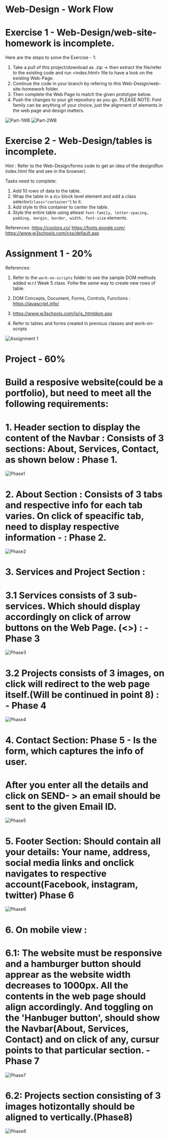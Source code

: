 # Web-Design - Work Flow

# Exercise 1 - Web-Design/web-site-homework is incomplete. 

Here are the steps to solve the Exercise - 1:
1. Take a pull of this project/download as .zip -> then extract the file/refer to the existing code and run <index.html> file to have a look on the existing Web-Page. 
2. Continue the code in your branch by refering to this Web-Design/web-site-homework folder.
3. Then complete the Web Page to match the given prototype below.
4. Push the changes to your git repository as you go.
PLEASE NOTE: Font family can be anything of your choice, just the alignment of elements in the web page and design matters.

![Part-1WB](https://user-images.githubusercontent.com/47200942/156081124-17503190-7981-4f8a-93e7-3fcca2ebb218.png)
![Part-2WB](https://user-images.githubusercontent.com/47200942/156081133-c7ee81fa-ec7a-4499-b0c3-71bb7814715a.png)

# Exercise 2 - Web-Design/tables is incomplete. 

Hint : Refer to the Web-Design/forms code to get an idea of the design(Run index.html file and see in the browser).

Tasks need to complete: 
1. Add 10 rows of data to the table.
2. Wrap the table in a `div` block level element and add a class selector(`class="container"`) to it.
3. Add style to this container to center the table.
4. Style the entire table using atleast `font-family, letter-spacing, padding, margin, border, width, font-size` elements.

References: https://coolors.co/
https://fonts.google.com/
https://www.w3schools.com/css/default.asp


# Assignment 1 - 20% 

References: 
1. Refer to the `work-on-scripts` folder to see the sample DOM methods added w.r.t Week 5 class. Follw the same way to create new rows of table.

2.  DOM Concepts, Document, Forms, Controls, Functions : https://javascript.info/ 

3. https://www.w3schools.com/js/js_htmldom.asp

4. Refer to tables and forms created in previous classes and work-on-scripts 


 ![Assignment 1](https://user-images.githubusercontent.com/47200942/158083354-30f863ee-f9f5-4b1f-ac2c-5bb1057904dd.png)

# Project - 60% 

# Build a resposive website(could be a portfolio), but need to meet all the following requirements:

# 1. Header section to display the content of the Navbar : Consists of 3 sections: About, Services, Contact, as shown below : Phase 1. 

![Phase1](https://user-images.githubusercontent.com/47200942/160257671-503d18ef-025f-4c6b-9570-da4d0fdbdf97.jpg)

# 2. About Section : Consists of 3 tabs and respective info for each tab varies. On click of speacific tab, need to display respective information - : Phase 2. 

![Phase2](https://user-images.githubusercontent.com/47200942/160257842-bd1984c9-2502-4609-8619-26553635a45d.jpg)

# 3. Services and Project Section : 

# 3.1 Services consists of 3 sub-services. Which should display accordingly on click of arrow buttons on the Web Page. (<>) : - Phase 3

![Phase3](https://user-images.githubusercontent.com/47200942/160257715-9d4b0b61-74d4-478c-a59c-8bb156fe6cb0.jpg)


# 3.2  Projects consists of 3 images, on click will redirect to the web page itself.(Will be continued in point 8) : - Phase 4

![Phase4](https://user-images.githubusercontent.com/47200942/160257835-13f888ab-2e91-4ef1-b8cb-462b2c10acf4.jpg)


# 4. Contact Section: Phase 5 -  Is the form, which captures the info of user. 
# After you enter all the details and click on SEND- > an email should be sent to the given Email ID.

![Phase5](https://user-images.githubusercontent.com/47200942/160257828-6362aea9-9988-4f64-9fb7-6b00d060e92d.jpg)


# 5. Footer Section: Should contain all your details: Your name, address, social media links and onclick navigates to respective account(Facebook, instagram, twitter) Phase 6

![Phase6](https://user-images.githubusercontent.com/47200942/160257857-d6239506-07e2-4e1c-8841-983e4a867023.jpg)


# 6. On mobile view : 

# 6.1: The website must be responsive and a hamburger button should apprear as the website width decreases to 1000px. All the contents in the web page should align accordingly. And toggling on the 'Hanbuger button', should show the Navbar(About, Services, Contact) and on click of any, cursur points to that particular section. - Phase 7

![Phase7](https://user-images.githubusercontent.com/47200942/160257738-aafc2bbf-a863-466d-8e58-d96ada8ab576.jpg)


# 6.2: Projects section consisting of 3 images hotizontally should be aligned to vertically.(Phase8)

![Phase8](https://user-images.githubusercontent.com/47200942/160257773-3c2dcc2a-6522-419c-ac89-5acfc0950e0d.jpg)
